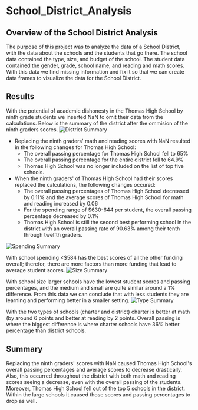 # School_District_Analysis
## Overview of the School District Analysis
The purpose of this project was to analyze the data of a School District, with the data about the schools and the students that go there. The school data contained the type, size, and budget of the school. The student data contained the gender, grade, school name, and reading and math scores. With this data we find missing information and fix it so that we can create data frames to visualize the data for the School District.
## Results
With the potential of academic dishonesty in the Thomas High School by ninth grade students we inserted NaN to omit their data from the calculations. Below is the summary of the district after the ommision of the ninth graders scores.
![District Summary](https://user-images.githubusercontent.com/110861876/188739858-11561c3e-aa34-46bf-a1f2-f23f6fe2023f.png)
- Replacing the ninth graders' math and reading scores with NaN resulted in the following changes for Thomas High School:
  - The overall passing percentage for Thomas High School fell to 65%
  - The overall passing percentage for the entire district fell to 64.9%
  - Thomas High School was no longer included on the list of top five schools.
- When the ninth graders' of Thomas High School had their scores replaced the calculations, the following changes occured:
  - The overall passing percentages of Thomas High School decreased by 0.11% and the average scores of Thomas High School for math and reading increased by 0.06
  - For the spending range of $630-644 per student, the overall passing percentage decreased by 0.1%
  - Thomas High School is still the second best performing school in the district with an overall passing rate of 90.63% among their tenth through twelfth graders.

![Spending Summary](https://user-images.githubusercontent.com/110861876/188744961-b3b80188-7b0a-4a9b-961b-cfabf28fe52d.png)

With school spending <$584 has the best scores of all the other funding overall; therefor, there are more factors than more funding that lead to average student scores.
![Size Summary](https://user-images.githubusercontent.com/110861876/188745661-723b6c99-4912-463b-9ec6-ff102972f085.png)

With school size larger schools have the lowest student scores and passing percentages, and the medium and small are quite similar around a 1% difference. From this data we can conclude that with less students they are learning and performing better in a smaller setting.
![Type Summary](https://user-images.githubusercontent.com/110861876/188746349-9aab044e-bc30-4ea9-80d6-1dc25493db03.png)

With the two types of schools (charter and district) charter is better at math (by around 6 points and better at reading by 2 points. Overall passing is where the biggest difference is where charter schools have 36% better percentage than district schools.
## Summary
Replacing the ninth graders' scores with NaN caused Thomas High School's overall passing percentages and average scores to decrease drastically. Also, this occurred throughout the district with both math and reading scores seeing a decrease, even with the overall passing of the students. Moreover, Thomas High School fell out of the top 5 schools in the district. Within the large schools it caused those scores and passing percentages to drop as well.
